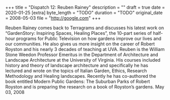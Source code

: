 +++
title = "Dispatch 12: Reuben Rainey"
description = ""
draft = true
date = 2020-01-25
[extra]
byte_length = "TODO"
duration = "TODO"
original_date = 2008-05-03
file = "http://google.com"
+++

Reuben Rainey comes back to Terragrams and discusses his latest work on “GardenStory: Inspiring Spaces, Healing Places”, the 10-part series of half-hour programs for Public Television on how gardens improve our lives and our communities. He also gives us more insight on the career of Robert Royston and his nearly 3 decades of teaching at UVA. Reuben is the William Stone Weedon Professor Emeritus in the Department of Architecture and Landscape Architecture at the University of Virginia. His courses included history and theory of landscape architecture and specifically he has lectured and wrote on the topics of Italian Garden, Ethics, Research Methodology and Healing landscapes. Recently he has co-authored the book entitled Modern Public Gardens: The Suburban Parks of Robert Royston and is preparing the research on a book of Royston’s gardens. May 03, 2008

